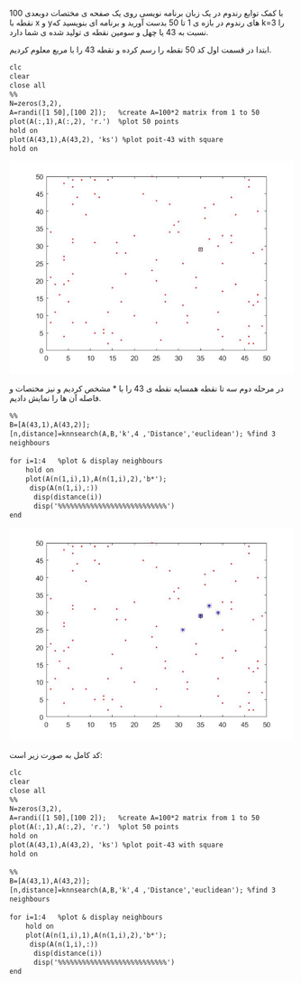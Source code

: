با کمک توابع رندوم در یک زبان برنامه نویسی روی یک صفحه ی مختصات دوبعدی 100 نقطه با x و yهای رندوم در بازه ی 1 تا 50 بدست آورید و برنامه ای بنویسید که k=3 را نسبت به 43 یا چهل و سومین نقطه ی تولید شده ی شما دارد.


ابتدا در قسمت اول کد 50 نقطه را رسم کرده و نقطه 43 را با مربع معلوم کردیم.

```
clc
clear
close all
%%
N=zeros(3,2),
A=randi([1 50],[100 2]);   %create A=100*2 matrix from 1 to 50 
plot(A(:,1),A(:,2), 'r.')  %plot 50 points
hold on
plot(A(43,1),A(43,2), 'ks') %plot poit-43 with square
hold on 
```
![](1.jpg)

در مرحله دوم سه تا نقطه همسایه نقطه ی 43 را با * مشخص کردیم و نیز مختصات و فاصله آن ها را نمایش دادیم.

```
%%
B=[A(43,1),A(43,2)];
[n,distance]=knnsearch(A,B,'k',4 ,'Distance','euclidean'); %find 3 neighbours
 
for i=1:4   %plot & display neighbours
    hold on 
    plot(A(n(1,i),1),A(n(1,i),2),'b*');
     disp(A(n(1,i),:))
      disp(distance(i))
      disp('%%%%%%%%%%%%%%%%%%%%%%%%%%%')
end
```
![](2.jpg)
 
کد کامل به صورت زیر است:

```
clc
clear
close all
%%
N=zeros(3,2),
A=randi([1 50],[100 2]);   %create A=100*2 matrix from 1 to 50 
plot(A(:,1),A(:,2), 'r.')  %plot 50 points
hold on
plot(A(43,1),A(43,2), 'ks') %plot poit-43 with square
hold on 
 
%%
B=[A(43,1),A(43,2)];
[n,distance]=knnsearch(A,B,'k',4 ,'Distance','euclidean'); %find 3 neighbours
 
for i=1:4   %plot & display neighbours
    hold on 
    plot(A(n(1,i),1),A(n(1,i),2),'b*');
     disp(A(n(1,i),:))
      disp(distance(i))
      disp('%%%%%%%%%%%%%%%%%%%%%%%%%%%')
end
```

